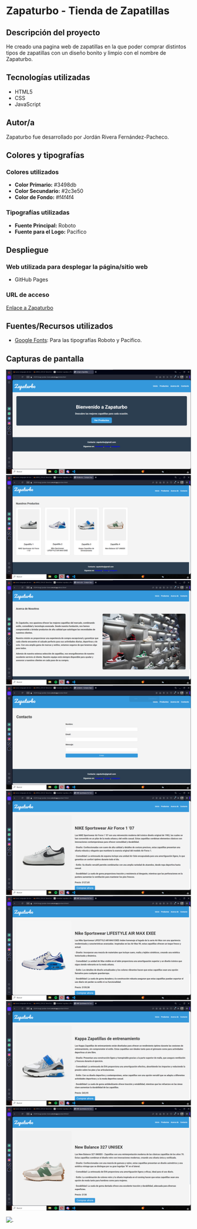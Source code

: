 # Zapaturbo - Tienda de Zapatillas

## Descripción del proyecto

He creado una pagina web de zapatillas en la que poder comprar distintos tipos de zapatillas con un diseño bonito y limpio con el nombre de Zapaturbo.

## Tecnologías utilizadas

- HTML5
- CSS
- JavaScript

## Autor/a

Zapaturbo fue desarrollado por Jordán Rivera Fernández-Pacheco.

## Colores y tipografías

### Colores utilizados

- **Color Primario:** #3498db
- **Color Secundario:** #2c3e50
- **Color de Fondo:** #f4f4f4

### Tipografías utilizadas

- **Fuente Principal:** Roboto
- **Fuente para el Logo:** Pacifico

## Despliegue

### Web utilizada para desplegar la página/sitio web

- GitHub Pages

### URL de acceso

[Enlace a Zapaturbo](https://2324-lmsgi-jordan-rivera.vercel.app/index.html)

## Fuentes/Recursos utilizados

- [Google Fonts](https://fonts.google.com/): Para las tipografías Roboto y Pacifico.

## Capturas de pantalla


![.](assets/images/PaginaInicio.png)
![.](assets/images/PaginaProductos.png)
![.](assets/images/PaginaAcercade.png)
![.](assets/images/PaginaContacto.png)
![.](assets/images/PaginaZapatilla1.png)
![.](assets/images/PaginaZapatilla2.png)
![.](assets/images/PaginaZapatilla3.png)
![.](assets/images/PaginaZapatilla4.png)


![.](assets/images/PaginaGifRsponsive.gif)